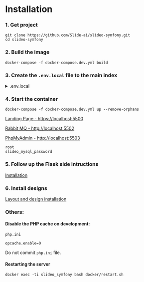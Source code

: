# Installation

### 1. Get project
```
git clone https://github.com/Slide-ai/slideo-symfony.git
cd slideo-symfony
```

### 2. Build the image
```
docker-compose -f docker-compose.dev.yml build
```

### 3. Create the `.env.local` file to the main index

<details>
    <summary>.env.local</summary>
    
    APP_NAME=slide.ai
    APP_DOMAIN=https://localhost:5500
    APP_ENV=dev
    APP_SECRET=c253db41596c420e7c7f032abd63fb58
    DATABASE_URL=mysql://slideo_mysql_user:slideo_mysql_password@slideo_mysql:3306/slideo?serverVersion=8.0

    MAILER_DSN=smtp://no-reply@slideo.co.il:sw21qazxS%21123@mail.slideo.co.il:465

    # Auth with google
    OAUTH_GOOGLE_CLIENT_ID=287627035531-hhvi1m9olqc468d5p2hrvnbvm63e2bht.apps.googleusercontent.com
    OAUTH_GOOGLE_CLIENT_SECRET=j0J9oLC7RGlMxgsnJpff692Y

    # Auth with Facebook
    OAUTH_FACEBOOK_ID=1519709544881058
    OAUTH_FACEBOOK_SECRET=b48004678277927c3fc4ba3bd1c2f204

    # Paypal sandbox
    PAYPAL_CLIENT_ID=Aa9GJlXuW2y2K_o8AzRLr7gVp_93TpuezheYrISZPDQZR-4j6vqFCs4D4Qp8mP1V0-1UidZnFAaAyclm
    PAYPAL_CLIENT_SECRET=EC7APu2nPEPGtxfZp13KitCmMH1GD55XYwdSB5OESbHeil__xpOgOB7IAjy5IUFPlH648R7H5WdRtzu7
    PAYPAL_RETURN_URL=https://test.slideo.co.il/api/payment/checkout/capture
    PAYPAL_CANCEL_URL=https://test.slideo.co.il/api/payment/checkout/cancel

    # Rabbit MQ
    MESSENGER_TRANSPORT_DSN=amqp://slideo:df711f9a1119082a711a238acf944677@slideo_rabbitmq:5672/%2f/messages/


    CHOKIDAR_USEPOLLING=true
    # Support Email
    SUPPORT_EMAIL=support@slide.ai
</details>

### 4. Start the container
```
docker-compose -f docker-compose.dev.yml up --remove-orphans
```

[Landing Page - https://localhost:5500](https://localhost:5500)

[Rabbit MQ - http://localhost:5502](http://localhost:5502)

[PhpMyAdmin - http://localhost:5503](http://localhost:5503)
```
root
slideo_mysql_password
```

### 5. Follow up the Flask side intructions

[Installation](https://github.com/alperendurmus/slideo-flask/blob/main/README.md)

### 6. Install designs

[Layout and design installation](https://github.com/alperendurmus/slideo-symfony/wiki/Layout-and-design-installation)

### Others:
#### Disable the PHP cache on development:
`php.ini`
```
opcache.enable=0
```
Do not commit `php.ini` file.

#### Restarting the server
```
docker exec -ti slideo_symfony bash docker/restart.sh
```
